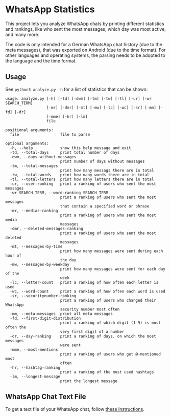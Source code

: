 # WhatsApp Statistics

This project lets you analyze WhatsApp chats by printing different statistics and rankings, like who sent the most messages, which day was most active, and many more.

The code is only intended for a German WhatsApp chat history (due to the meta messages), that was exported on Android (due to the time format). For other languages and operating systems, the parsing needs to be adopted to the language and the time format.

## Usage

See `python3 analyze.py -h` for a list of statistics that can be shown:

    usage: analyze.py [-h] [-td] [-dwm] [-tm] [-tw] [-tl] [-ur] [-wr SEARCH_TERM]
                      [-mr] [-dmr] [-mt] [-mw] [-lc] [-wc] [-sr] [-mm] [-fd] [-dr]
                      [-mme] [-hr] [-lm]
                      file

    positional arguments:
      file                  file to parse

    optional arguments:
      -h, --help            show this help message and exit
      -td, --total-days     print total number of days
      -dwm, --days-without-messages
                            print number of days without messages
      -tm, --total-messages
                            print how many messags there are in total
      -tw, --total-words    print how many words there are in total
      -tl, --total-letters  print how many letters there are in total
      -ur, --user-ranking   print a ranking of users who sent the most messages
      -wr SEARCH_TERM, --word-ranking SEARCH_TERM
                            print a ranking of users who sent the most messages
                            that contain a specified word or phrase
      -mr, --medias-ranking
                            print a ranking of users who sent the most media
                            messages
      -dmr, --deleted-messages-ranking
                            print a ranking of users who sent the most deleted
                            messages
      -mt, --messages-by-time
                            print how many messages were sent during each hour of
                            the day
      -mw, --messages-by-weekday
                            print how many messages were sent for each day of the
                            week
      -lc, --letter-count   print a ranking of how often each letter is used
      -wc, --word-count     print a ranking of how often each word is used
      -sr, --securitynumber-ranking
                            print a ranking of users who changed their WhatsApp
                            security number most often
      -mm, --meta-messages  print all meta messages
      -fd, --first-digit-distribution
                            print a ranking of which digit (1-9) is most often the
                            very first digit of a number
      -dr, --day-ranking    print a ranking of days, on which the most messages
                            were sent
      -mme, --most-mentions
                            print a ranking of users who get @-mentioned most
                            often
      -hr, --hashtag-ranking
                            print a ranking of the most used hashtags
      -lm, --longest-message
                            print the longest message

## WhatsApp Chat Text File
To get a text file of your WhatsApp chat, follow [these instructions](https://faq.whatsapp.com/en/android/23756533/).
